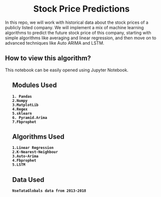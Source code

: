 <h1 align='center'>  Stock Price Predictions  </h1>

<p> In this repo, we will work with historical data about the stock prices of a publicly listed company. We will implement a mix of machine learning algorithms to predict the future stock price of this company, starting with simple algorithms like averaging and linear regression, and then move on to advanced techniques like Auto ARIMA and LSTM. </p>

<h2> How to view this algorithm? </h2>
<p>This notebook can be easily opened using Jupyter Notebook.
  
<ol> 
  <h2> <b> Modules Used </h2>
    
    1. Pandas
    2.Numpy
    3.MatplotLib
    4.Regex
    5.sklearn
    6. Pyramid.Arima
    7.Fbprophet
  </ol>

<ol>
 <h2> <b> Algorithms Used </h2>
    
    1.Linear Regression
    2.K-Nearest-Neighbour
    3.Auto-Arima
    4.Fbprophet
    5.LSTM
    
  </ol>
  <ol>
 <h2> <b> Data Used </h2>
    
    NseTataGlobals data from 2013-2018
   
  </ol>
  


